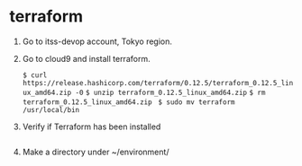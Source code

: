 # terraform

1. Go to itss-devop account, Tokyo region.

2. Go to cloud9 and install terraform.

      ``` $ curl https://release.hashicorp.com/terraform/0.12.5/terraform_0.12.5_linux_amd64.zip -0 ```
     ``` $ unzip terraform_0.12.5_linux_amd64.zip ```
     ``` $ rm terraform_0.12.5_linux_amd64.zip ```
     ``` $ sudo mv terraform /usr/local/bin```
     
3. Verify if Terraform has been installed
      ```$ terraform version
4. Make a directory under ~/environment/
      ```$ mkdir [your-folder-name]
